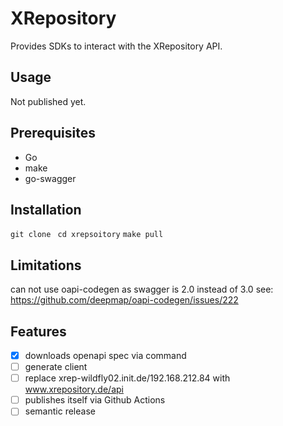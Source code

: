# XRepository
Provides SDKs to interact with the XRepository API.

## Usage
Not published yet.

## Prerequisites
* Go
* make
* go-swagger

## Installation
`git clone `
`cd xrepsoitory`
`make pull`

## Limitations
can not use oapi-codegen as swagger is 2.0 instead of 3.0 see: https://github.com/deepmap/oapi-codegen/issues/222

## Features
- [x] downloads openapi spec via command
- [ ] generate client
- [ ] replace xrep-wildfly02.init.de/192.168.212.84 with www.xrepository.de/api
- [ ] publishes itself via Github Actions
- [ ] semantic release